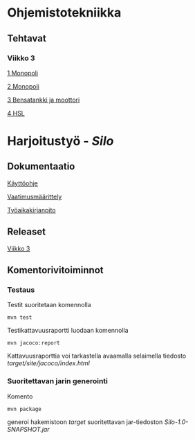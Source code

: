 # **Ohjemistotekniikka**

## **Tehtavat**

### Viikko 3

[1 Monopoli](https://github.com/iisu36/ot-harjoitustyo/blob/master/laskarit/viikko3/1monopoli.jpg)

[2 Monopoli](https://github.com/iisu36/ot-harjoitustyo/blob/master/laskarit/viikko3/2monopoli.jpg)

[3 Bensatankki ja moottori](https://github.com/iisu36/ot-harjoitustyo/blob/master/laskarit/viikko3/3bensamoottori.png)

[4 HSL](https://github.com/iisu36/ot-harjoitustyo/blob/master/laskarit/viikko3/4hsl.png)

# **Harjoitustyö - _Silo_**

## Dokumentaatio
[Käyttöohje](https://github.com/iisu36/ot-harjoitustyo/blob/master/dokumentaatio/kayttoohje.md)

[Vaatimusmäärittely](https://github.com/iisu36/ot-harjoitustyo/blob/master/dokumentaatio/vaatimusmaarittely.md)
<!--[Arkkitehtuurikuvaus](https://github.com/iisu36/ot-harjoitustyo/blob/master/dokumentaatio/arkkitehtuurikuvaus.md)
[Testausdokumentti](https://github.com/iisu36/ot-harjoitustyo/blob/master/dokumentaatio/testausdokumentti.md)-->
[Työaikakirjanpito](https://github.com/iisu36/ot-harjoitustyo/blob/master/dokumentaatio/tyoaikakirjanpito.md)

## Releaset

[Viikko 3](https://github.com/iisu36/ot-harjoitustyo/tree/master/Silo)

## Komentorivitoiminnot

### Testaus

Testit suoritetaan komennolla

```
mvn test
```

Testikattavuusraportti luodaan komennolla

```
mvn jacoco:report
```

Kattavuusraporttia voi tarkastella avaamalla selaimella tiedosto _target/site/jacoco/index.html_

### Suoritettavan jarin generointi

Komento

```
mvn package
```

generoi hakemistoon _target_ suoritettavan jar-tiedoston _Silo-1.0-SNAPSHOT.jar_

<!--### JavaDoc

JavaDoc generoidaan komennolla

```
mvn javadoc:javadoc
```

JavaDocia voi tarkastella avaamalla selaimella tiedosto _target/site/apidocs/index.html_

### Checkstyle

Tiedostoon [checkstyle.xml](https://github.com/mluukkai/OtmTodoApp/blob/master/checkstyle.xml) määrittelemät tarkistukset suoritetaan komennolla

```
 mvn jxr:jxr checkstyle:checkstyle
```

Mahdolliset virheilmoitukset selviävät avaamalla selaimella tiedosto _target/site/checkstyle.html_-->
